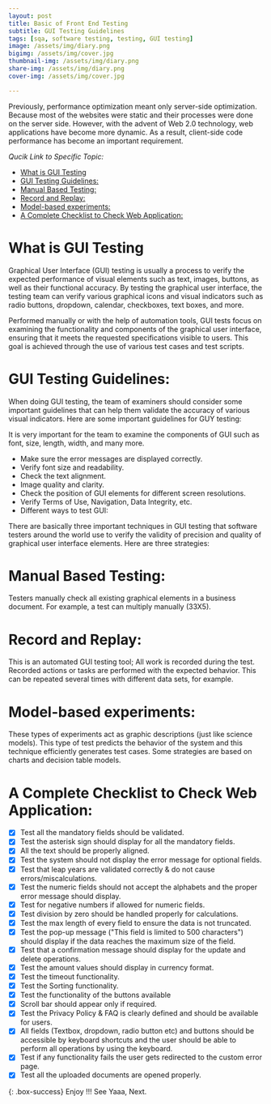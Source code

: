 ```yaml
---
layout: post
title: Basic of Front End Testing
subtitle: GUI Testing Guidelines
tags: [sqa, software testing, testing, GUI testing]
image: /assets/img/diary.png
bigimg: /assets/img/cover.jpg
thumbnail-img: /assets/img/diary.png
share-img: /assets/img/diary.png
cover-img: /assets/img/cover.jpg

---
```


Previously, performance optimization meant only server-side optimization. Because most of the websites were static and their processes were done on the server side.
However, with the advent of Web 2.0 technology, web applications have become more dynamic. As a result, client-side code performance has become an important requirement.

_Qucik Link to Specific Topic:_

- [What is GUI Testing](#what-is-gui-testing)
- [GUI Testing Guidelines:](#gui-testing-guidelines)
- [Manual Based Testing:](#manual-based-testing)
- [Record and Replay:](#record-and-replay)
- [Model-based experiments:](#model-based-experiments)
- [A Complete Checklist to Check Web Application:](#a-complete-checklist-to-check-web-application)

# What is GUI Testing

Graphical User Interface (GUI) testing is usually a process to verify the expected performance of visual elements such as text, images, buttons, as well as their functional accuracy.
By testing the graphical user interface, the testing team can verify various graphical icons and visual indicators such as radio buttons, dropdown, calendar, checkboxes, text boxes, and more.

Performed manually or with the help of automation tools, GUI tests focus on examining the functionality and components of the graphical user interface, ensuring that it meets the requested specifications visible to users. This goal is achieved through the use of various test cases and test scripts.

# GUI Testing Guidelines:

When doing GUI testing, the team of examiners should consider some important guidelines that can help them validate the accuracy of various visual indicators. Here are some important guidelines for GUY testing:

It is very important for the team to examine the components of GUI such as font, size, length, width, and many more.

- Make sure the error messages are displayed correctly.
- Verify font size and readability.
- Check the text alignment.
- Image quality and clarity.
- Check the position of GUI elements for different screen resolutions.
- Verify Terms of Use, Navigation, Data Integrity, etc.
- Different ways to test GUI:

There are basically three important techniques in GUI testing that software testers around the world use to verify the validity of precision and quality of graphical user interface elements. Here are three strategies:

# Manual Based Testing:

Testers manually check all existing graphical elements in a business document. For example, a test can multiply manually (33X5).

# Record and Replay:

This is an automated GUI testing tool; All work is recorded during the test. Recorded actions or tasks are performed with the expected behavior. This can be repeated several times with different data sets, for example.

# Model-based experiments:

These types of experiments act as graphic descriptions (just like science models). This type of test predicts the behavior of the system and this technique efficiently generates test cases. Some strategies are based on charts and decision table models.

# A Complete Checklist to Check Web Application:

- [x] Test all the mandatory fields should be validated.
- [x] Test the asterisk sign should display for all the mandatory fields.
- [x] All the text should be properly aligned.
- [x] Test the system should not display the error message for optional fields.
- [x] Test that leap years are validated correctly & do not cause errors/miscalculations.
- [x] Test the numeric fields should not accept the alphabets and the proper error message should display.
- [x] Test for negative numbers if allowed for numeric fields.
- [x] Test division by zero should be handled properly for calculations.
- [x] Test the max length of every field to ensure the data is not truncated.
- [x] Test the pop-up message ("This field is limited to 500 characters") should display if the data reaches the maximum size of the field.
- [x] Test that a confirmation message should display for the update and delete operations.
- [x] Test the amount values should display in currency format.
- [x] Test the timeout functionality.
- [x] Test the Sorting functionality.
- [x] Test the functionality of the buttons available
- [x] Scroll bar should appear only if required.
- [x] Test the Privacy Policy & FAQ is clearly defined and should be available for users.
- [x] All fields (Textbox, dropdown, radio button etc) and buttons should be accessible by keyboard shortcuts and the user should be able to perform all operations by using the keyboard.
- [x] Test if any functionality fails the user gets redirected to the custom error page.
- [x] Test all the uploaded documents are opened properly.

{: .box-success}
Enjoy !!!
See Yaaa, Next.
